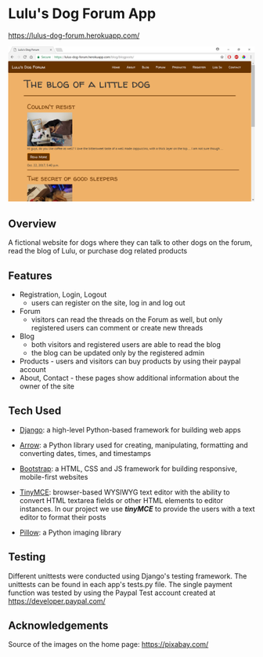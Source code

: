 # Lulu's Dog Forum App

https://lulus-dog-forum.herokuapp.com/

![Screenshot](screenshot.png)

## Overview

A fictional website for dogs where they can talk to other dogs on the forum, read the blog of Lulu, or purchase dog related products

## Features

- Registration, Login, Logout
    - users can register on the site, log in and log out
- Forum 
    - visitors can read the threads on the Forum as well, but only registered users can comment or create new threads
- Blog
    - both visitors and registered users are able to read the blog
    - the blog can be updated only by the registered admin
- Products - users and visitors can buy products by using their paypal account
- About, Contact - these pages show additional information about the owner of the site

## Tech Used

- [Django](https://www.djangoproject.com/): a high-level Python-based framework for building web apps
	
- [Arrow](https://pypi.python.org/pypi/arrow): a Python library used for creating, manipulating, formatting and converting dates, times, and timestamps

- [Bootstrap](http://getbootstrap.com/): a HTML, CSS and JS framework for building responsive, mobile-first websites
	
- [TinyMCE](https://www.tinymce.com/): browser-based WYSIWYG text editor with the ability to convert HTML textarea fields or other HTML elements to editor instances. In our project we use ***tinyMCE*** to provide the users with a text editor to format their posts
- [Pillow](https://python-pillow.org/): a Python imaging library
	
## Testing

Different unittests were conducted using Django's testing framework. The unittests can be found in each app's tests.py file. The single payment function was tested by using the Paypal Test account created at https://developer.paypal.com/

## Acknowledgements

Source of the images on the home page: https://pixabay.com/




